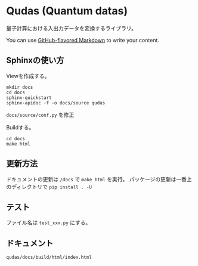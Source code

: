 # Qudas (Quantum datas)

量子計算における入出力データを変換するライブラリ。

You can use
[GitHub-flavored Markdown](https://guides.github.com/features/mastering-markdown/)
to write your content.

## Sphinxの使い方

Viewを作成する。
```
mkdir docs
cd docs
sphinx-quickstart
sphinx-apidoc -f -o docs/source qudas
```

`docs/source/conf.py` を修正

Buildする。

```
cd docs
make html
```

## 更新方法
ドキュメントの更新は `/docs` で `make html` を実行。
パッケージの更新は一番上のディレクトリで `pip install . -U`

## テスト
ファイル名は `test_xxx.py` にする。

## ドキュメント
`qudas/docs/build/html/index.html`
